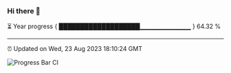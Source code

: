 ### Hi there 👋

⏳ Year progress { ███████████████████▁▁▁▁▁▁▁▁▁▁▁ } 64.32 %

---

⏰ Updated on Wed, 23 Aug 2023 18:10:24 GMT

![Progress Bar CI](https://github.com/liununu/liununu/workflows/Progress%20Bar%20CI/badge.svg)
